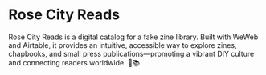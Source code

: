 # Rose City Reads
Rose City Reads is a digital catalog for a fake zine library. Built with WeWeb and Airtable, it provides an intuitive, accessible way to explore zines, chapbooks, and small press publications—promoting a vibrant DIY culture and connecting readers worldwide. 🚀📚
